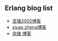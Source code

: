 ## Erlang blog list

* [坚强2002博客](http://www.cnblogs.com/me-sa/)
* [siyao zheng博客](http://www.cnblogs.com/zhengsyao/)
* [余锋 博客](http://blog.yufeng.info/)